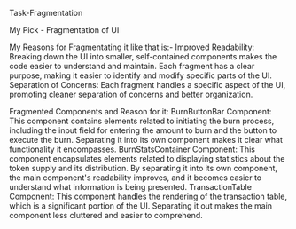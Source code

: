 Task-Fragmentation

My Pick - Fragmentation of UI

My Reasons for Fragmentating it like that is:- 
Improved Readability: Breaking down the UI into smaller, self-contained components makes the code easier to understand and maintain. Each fragment has a clear purpose, making it easier to identify and modify specific parts of the UI.
Separation of Concerns: Each fragment handles a specific aspect of the UI, promoting cleaner separation of concerns and better organization.

Fragmented Components and Reason for it:
BurnButtonBar Component: This component contains elements related to initiating the burn process, including the input field for entering the amount to burn and the button to execute the burn. Separating it into its own component makes it clear what functionality it encompasses.
BurnStatsContainer Component: This component encapsulates elements related to displaying statistics about the token supply and its distribution. By separating it into its own component, the main component's readability improves, and it becomes easier to understand what information is being presented.
TransactionTable Component: This component handles the rendering of the transaction table, which is a significant portion of the UI. Separating it out makes the main component less cluttered and easier to comprehend.

